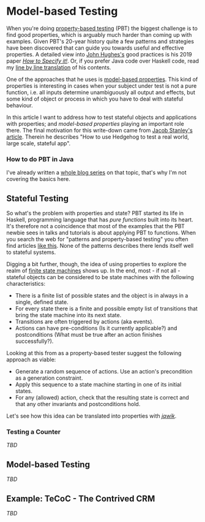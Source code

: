 # Model-based Testing

When you're doing 
[property-based testing](https://hypothesis.works/articles/what-is-property-based-testing/) (PBT) 
the biggest challenge is to find 
good properties, which is arguably much harder than coming up with examples.
Given PBT's 20-year history quite a few patterns and strategies have been discovered
that can guide you towards useful and effective properties. A detailed view into
[John Hughes's](https://twitter.com/rjmh) good practices is his 2019 paper 
[_How to Specify it!_](https://www.dropbox.com/s/tx2b84kae4bw1p4/paper.pdf).
Or, if you prefer Java code over Haskell code, read my 
[line by line translation](https://johanneslink.net/how-to-specify-it/)
of his contents.

One of the approaches that he uses is [model-based properties](https://johanneslink.net/how-to-specify-it/#45-model-based-properties). This kind of properties is interesting
in cases when your subject under test is not a pure function, i.e. all inputs
determine unambiguously all output and effects, but some kind of object or process
in which you have to deal with stateful behaviour.

In this article I want to address how to test stateful objects and applications with
properties; and _model-based properties_ playing an important role there.
The final motivation for this write-down came from 
[Jacob Stanley's article](https://jacobstanley.io/how-to-use-hedgehog-to-test-a-real-world-large-scale-stateful-app/). Therein he describes 
"How to use Hedgehog to test a real world, large scale, stateful app".

### How to do PBT in Java

I've already written a 
[whole blog series](https://blog.johanneslink.net/2018/03/24/property-based-testing-in-java-introduction/)
on that topic, that's why I'm not covering the basics here.


## Stateful Testing

So what's the problem with properties and state? PBT started its life in Haskell,
programming language that has _pure functions_ built into its heart. It's therefore
not a coincidence that most of the examples that the PBT newbie sees in talks and
tutorials is about applying PBT to functions. When you search the web for 
"patterns and property-based testing" you often find articles 
[like this](https://blog.ssanj.net/posts/2016-06-26-property-based-testing-patterns.html).
None of the patterns describes there lends itself well to stateful systems.

Digging a bit further, though, the idea of using properties to explore the realm
of [finite state machines](https://blog.johanneslink.net/2018/09/06/stateful-testing/#finite-state-machines) shows up. In the end, most - if not all - stateful objects can be considered to be
state machines with the following characteristics:

- There is a finite list of possible states and the object is in always in a single, defined state.
- For every state there is a finite and possible empty list of transitions that bring the state machine into its next state.
- Transitions are often triggered by actions (aka events).
- Actions can have pre-conditions (Is it currently applicable?) 
  and postconditions (What must be true after an action finishes successfully?).
  
Looking at this from as a property-based tester suggest the following approach as viable:

- Generate a random sequence of actions. 
  Use an action's precondition as a generation constraint.
- Apply this sequence to a state machine starting in one of its initial states.
- For any (allowed) action, check that the resulting state is correct 
  and that any other invariants and postconditions hold.

Let's see how this idea can be translated into properties with 
[_jqwik_](https://jqwik.net).

### Testing a Counter 

_TBD_

## Model-based Testing

_TBD_

## Example: TeCoC - The Contrived CRM

_TBD_